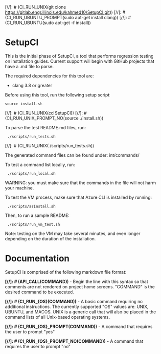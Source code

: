 [//]: # (CI_RUN_UNIX(git clone https://gitlab.engr.illinois.edu/kahmed10/SetupCI.git))
[//]: # (CI_RUN_UBUNTU_PROMPT(sudo apt-get install clang))
[//]: # (CI_RUN_UBUNTU(sudo apt-get -f install))

# SetupCI
This is the initial phase of SetupCI, a tool that performs regression testing on installation guides. Current support will begin with GitHub projects that have a .md file to parse.

The required dependencies for this tool are:
* clang 3.8 or greater

Before using this tool, run the following setup script:
```
source install.sh
```
[//]: # (CI_RUN_UNIX(cd SetupCI))
[//]: # (CI_RUN_UNIX_PROMPT_NO(source ./install.sh))

To parse the test README.md files, run:
```
 ./scripts/run_tests.sh
```
[//]: # (CI_RUN_UNIX(./scripts/run_tests.sh))

The generated command files can be found under: int/commands/

To test a command list locally, run:
```
 ./scripts/run_local.sh
```
WARNING: you must make sure that the commands in the file will not harm
your machine.

To test the VM process, make sure that Azure CLI is installed by running:
```
 ./scripts/azInstall.sh
```

Then, to run a sample README:
```
 ./scripts/run_vm_test.sh
```
Note: testing on the VM may take several minutes, and even longer depending
on the duration of the installation.

# Documentation
SetupCI is comprised of the following markdown file format:

**[//]: # (API_CALL(COMMAND))** - Begin the line with this syntax so that
comments are not rendered on project home screens. "COMMAND" is the desired
command to be executed.

**[//]: # (CI_RUN_{OS}(COMMAND))** - A basic command requiring no additional
instructions. The currently supported "OS" values are: UNIX, UBUNTU, and
MACOS. UNIX is a generic call that will also be placed in the command lists
of all Unix-based operating systems.

**[//]: # (CI_RUN_{OS}_PROMPT(COMMAND))** - A command that requires the user
to prompt "yes"

**[//]: # (CI_RUN_{OS}_PROMPT_NO(COMMAND))** - A command that requires the user
to prompt "no"